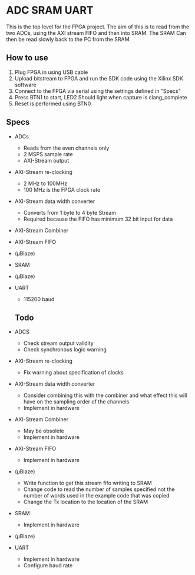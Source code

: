 # ADC SRAM UART
This is the top level for the FPGA project. The aim of this is to read from the two ADCs, using the AXI stream FIFO and then into SRAM. The SRAM Can then be read slowly back to the PC from the SRAM.

## How to use
1. Plug FPGA in using USB cable
2. Upload bitstream to FPGA and run the SDK code using the Xilinx SDK software
3. Connect to the FPGA via serial using the settings defined in "Specs"
4. Press BTN1 to start, LED2 Should light when capture is clang_complete
5. Reset is performed using BTN0


## Specs
- ADCs
  - Reads from the even channels only
  - 2 MSPS sample rate
  - AXI-Stream output
- AXI-Stream re-clocking
  - 2 MHz to 100MHz
  - 100 MHz is the FPGA clock rate
- AXI-Stream data width converter
  - Converts from 1 byte to 4 byte Stream
  - Required because the FIFO has minimum 32 bit input for data
- AXI-Stream Combiner
- AXI-Stream FIFO
- (μBlaze)
- SRAM
- (μBlaze)
- UART
  - 115200 baud

  ## Todo
- ADCS
  - Check stream output validity
  - Check synchronous logic warning
- AXI-Stream re-clocking
  - Fix warning about specification of clocks
- AXI-Stream data width converter
  - Consider combining this with the combiner and what effect this will have on the sampling order of the channels
  - Implement in hardware
- AXI-Stream Combiner
  - May be obsolete
  - Implement in hardware
- AXI-Stream FIFO
  - Implement in hardware
- (μBlaze)
   - Write function to get this stream fifo writing to SRAM
   - Change code to read the number of samples specified not the number of words used in the example code that was copied
   - Change the Tx location to the location of the SRAM
   
- SRAM
  - Implement in hardware
- (μBlaze)
- UART
  - Implement in hardware
  - Configure baud rate
